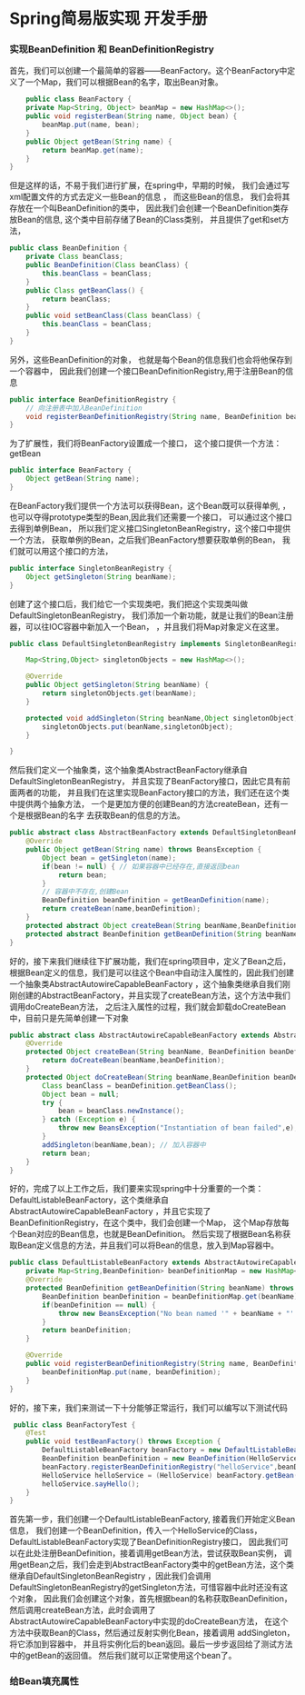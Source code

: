 # Spring简易版实现 开发手册
### 实现BeanDefinition 和 BeanDefinitionRegistry

首先，我们可以创建一个最简单的容器——BeanFactory。这个BeanFactory中定义了一个Map，我们可以根据Bean的名字，取出Bean对象。
```java
    public class BeanFactory {
    private Map<String, Object> beanMap = new HashMap<>();
    public void registerBean(String name, Object bean) {
        beanMap.put(name, bean);
    }
    public Object getBean(String name) {
        return beanMap.get(name);
    }
}
```
但是这样的话，不易于我们进行扩展，在spring中，早期的时候，
我们会通过写xml配置文件的方式去定义一些Bean的信息 ，
而这些Bean的信息，
我们会将其存放在一个叫BeanDefinition的类中，
因此我们会创建一个BeanDefinition类存放Bean的信息,
这个类中目前存储了Bean的Class类别，
并且提供了get和set方法，
```java
public class BeanDefinition {
    private Class beanClass;
    public BeanDefinition(Class beanClass) {
        this.beanClass = beanClass;
    }
    public Class getBeanClass() {
        return beanClass;
    }
    public void setBeanClass(Class beanClass) {
        this.beanClass = beanClass;
    }
}
```
另外，这些BeanDefinition的对象，
也就是每个Bean的信息我们也会将他保存到一个容器中，
因此我们创建一个接口BeanDefinitionRegistry,用于注册Bean的信息
```java
public interface BeanDefinitionRegistry {
    // 向注册表中加入BeanDefinition
    void registerBeanDefinitionRegistry(String name, BeanDefinition beanDefinition);
}
```

为了扩展性，我们将BeanFactory设置成一个接口，
这个接口提供一个方法：getBean
```java
public interface BeanFactory {
    Object getBean(String name);
}
```
在BeanFactory我们提供一个方法可以获得Bean，这个Bean既可以获得单例,
，也可以夺得prototype类型的Bean,因此我们还需要一个接口，
可以通过这个接口去得到单例Bean，
所以我们定义接口SingletonBeanRegistry，这个接口中提供一个方法，
获取单例的Bean，之后我们BeanFactory想要获取单例的Bean，
我们就可以用这个接口的方法，
```java
public interface SingletonBeanRegistry {
    Object getSingleton(String beanName);
}
```
创建了这个接口后，我们给它一个实现类吧，我们把这个实现类叫做DefaultSingletonBeanRegistry，
我们添加一个新功能，就是让我们的Bean注册器，可以往IOC容器中新加入一个Bean，
，并且我们将Map对象定义在这里。
```java
public class DefaultSingletonBeanRegistry implements SingletonBeanRegistry {

    Map<String,Object> singletonObjects = new HashMap<>();

    @Override
    public Object getSingleton(String beanName) {
        return singletonObjects.get(beanName);
    }

    protected void addSingleton(String beanName,Object singletonObject) {
        singletonObjects.put(beanName,singletonObject);
    }

}
```
然后我们定义一个抽象类，这个抽象类AbstractBeanFactory继承自DefaultSingletonBeanRegistry，
并且实现了BeanFactory接口，因此它具有前面两者的功能，
并且我们在这里实现BeanFactory接口的方法，我们还在这个类中提供两个抽象方法，
一个是更加方便的创建Bean的方法createBean，还有一个是根据Bean的名字
去获取Bean的信息的方法。
```java
public abstract class AbstractBeanFactory extends DefaultSingletonBeanRegistry implements BeanFactory {
    @Override
    public Object getBean(String name) throws BeansException {
        Object bean = getSingleton(name);
        if(bean != null) { // 如果容器中已经存在,直接返回bean
            return bean;
        }
        // 容器中不存在,创建Bean
        BeanDefinition beanDefinition = getBeanDefinition(name);
        return createBean(name,beanDefinition);
    }
    protected abstract Object createBean(String beanName,BeanDefinition beanDefinition) throws BeansException;
    protected abstract BeanDefinition getBeanDefinition(String beanName) throws BeansException;
}
```
好的，接下来我们继续往下扩展功能，我们在spring项目中，定义了Bean之后，
根据Bean定义的信息，我们是可以往这个Bean中自动注入属性的，因此我们创建一个抽象类AbstractAutowireCapableBeanFactory
，这个抽象类继承自我们刚刚创建的AbstractBeanFactory，并且实现了createBean方法，这个方法中我们调用doCreateBean方法，
之后注入属性的过程，我们就会卸载doCreateBean中，目前只是先简单创建一下对象
```java
public abstract class AbstractAutowireCapableBeanFactory extends AbstractBeanFactory{
    @Override
    protected Object createBean(String beanName, BeanDefinition beanDefinition) throws BeansException {
        return doCreateBean(beanName,beanDefinition);
    }
    protected Object doCreateBean(String beanName,BeanDefinition beanDefinition) {
        Class beanClass = beanDefinition.getBeanClass();
        Object bean = null;
        try {
            bean = beanClass.newInstance();
        } catch (Exception e) {
            throw new BeansException("Instantiation of bean failed",e);
        }
        addSingleton(beanName,bean); // 加入容器中
        return bean;
    }
}
```
好的，完成了以上工作之后，我们要来实现spring中十分重要的一个类：
DefaultListableBeanFactory，这个类继承自AbstractAutowireCapableBeanFactory
，并且它实现了BeanDefinitionRegistry，在这个类中，我们会创建一个Map，
这个Map存放每个Bean对应的Bean信息，也就是BeanDefinition。
然后实现了根据Bean名称获取Bean定义信息的方法，并且我们可以将Bean的信息，放入到Map容器中。
```java
public class DefaultListableBeanFactory extends AbstractAutowireCapableBeanFactory implements BeanDefinitionRegistry{
    private Map<String,BeanDefinition> beanDefinitionMap = new HashMap<>();
    @Override
    protected BeanDefinition getBeanDefinition(String beanName) throws BeansException {
        BeanDefinition beanDefinition = beanDefinitionMap.get(beanName);
        if(beanDefinition == null) {
            throw new BeansException("No bean named '" + beanName + "' is defined");
        }
        return beanDefinition;
    }

    @Override
    public void registerBeanDefinitionRegistry(String name, BeanDefinition beanDefinition) {
        beanDefinitionMap.put(name, beanDefinition);
    }
}
```

好的，接下来，我们来测试一下十分能够正常运行，我们可以编写以下测试代码
```java
 public class BeanFactoryTest {
    @Test
    public void testBeanFactory() throws Exception {
        DefaultListableBeanFactory beanFactory = new DefaultListableBeanFactory();
        BeanDefinition beanDefinition = new BeanDefinition(HelloService.class);
        beanFactory.registerBeanDefinitionRegistry("helloService",beanDefinition);
        HelloService helloService = (HelloService) beanFactory.getBean("helloService");
        helloService.sayHello();
    }
}
```
首先第一步，我们创建一个DefaultListableBeanFactory, 接着我们开始定义Bean信息，
我们创建一个BeanDefinition，传入一个HelloService的Class，
DefaultListableBeanFactory实现了BeanDefinitionRegistry接口，
因此我们可以在此处注册BeanDefinition，接着调用getBean方法，尝试获取Bean实例，
调用getBean之后，我们会走到AbstractBeanFactory类中的getBean方法，这个类继承自DefaultSingletonBeanRegistry
，因此我们会调用DefaultSingletonBeanRegistry的getSingleton方法，可惜容器中此时还没有这个对象，
因此我们会创建这个对象，首先根据bean的名称获取BeanDefinition，
然后调用createBean方法，此时会调用了AbstractAutowireCapableBeanFactory中实现的doCreateBean方法，
在这个方法中获取Bean的Class，然后通过反射实例化Bean，接着调用 addSingleton，将它添加到容器中，
并且将实例化后的bean返回。最后一步步返回给了测试方法中的getBean的返回值。
然后我们就可以正常使用这个bean了。

### 给Bean填充属性
